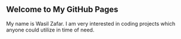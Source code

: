 ## Welcome to My GitHub Pages

My name is Wasil Zafar. I am very interested in coding projects which anyone could utilize in time of need.
